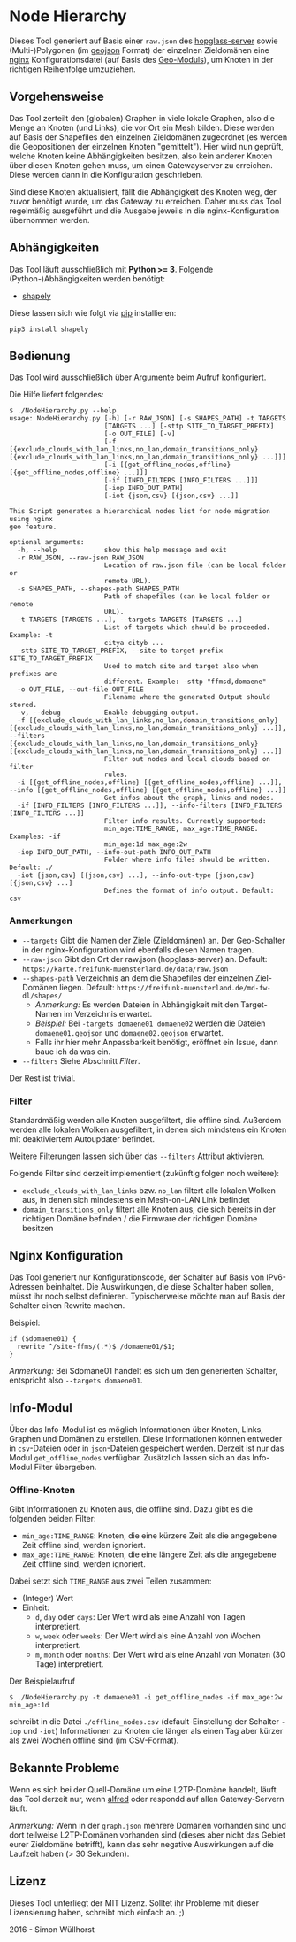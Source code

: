 # Node Hierarchy
Dieses Tool generiert auf Basis einer ``raw.json`` des [hopglass-server](https://github.com/hopglass/hopglass-server) sowie (Multi-)Polygonen (im [geojson](http://geojson.org/) Format) der einzelnen Zieldomänen eine [nginx](http://nginx.org/) Konfigurationsdatei (auf Basis des [Geo-Moduls](http://nginx.org/en/docs/http/ngx_http_geo_module.html)), um Knoten in der richtigen Reihenfolge umzuziehen.


## Vorgehensweise
Das Tool zerteilt den (globalen) Graphen in viele lokale Graphen, also die Menge an Knoten (und Links), die vor Ort ein Mesh bilden. Diese werden auf Basis der Shapefiles den einzelnen Zieldomänen zugeordnet (es werden die Geopositionen der einzelnen Knoten "gemittelt"). Hier wird nun geprüft, welche Knoten keine Abhängigkeiten besitzen, also kein anderer Knoten über diesen Knoten gehen muss, um einen Gatewayserver zu erreichen. Diese werden dann in die Konfiguration geschrieben.

Sind diese Knoten aktualisiert, fällt die Abhängigkeit des Knoten weg, der zuvor benötigt wurde, um das Gateway zu erreichen. Daher muss das Tool regelmäßig ausgeführt und die Ausgabe jeweils in die nginx-Konfiguration übernommen werden.


## Abhängigkeiten
Das Tool läuft ausschließlich mit **Python >= 3**.
Folgende (Python-)Abhängigkeiten werden benötigt:

- [shapely](https://pypi.python.org/pypi/Shapely)

Diese lassen sich wie folgt via [pip](https://pypi.python.org/pypi/pip) installieren:

```
pip3 install shapely
```


## Bedienung
Das Tool wird ausschließlich über Argumente beim Aufruf konfiguriert.

Die Hilfe liefert folgendes:

```
$ ./NodeHierarchy.py --help
usage: NodeHierarchy.py [-h] [-r RAW_JSON] [-s SHAPES_PATH] -t TARGETS
                        [TARGETS ...] [-sttp SITE_TO_TARGET_PREFIX]
                        [-o OUT_FILE] [-v]
                        [-f [{exclude_clouds_with_lan_links,no_lan,domain_transitions_only} [{exclude_clouds_with_lan_links,no_lan,domain_transitions_only} ...]]]
                        [-i [{get_offline_nodes,offline} [{get_offline_nodes,offline} ...]]]
                        [-if [INFO_FILTERS [INFO_FILTERS ...]]]
                        [-iop INFO_OUT_PATH]
                        [-iot {json,csv} [{json,csv} ...]]

This Script generates a hierarchical nodes list for node migration using nginx
geo feature.

optional arguments:
  -h, --help            show this help message and exit
  -r RAW_JSON, --raw-json RAW_JSON
                        Location of raw.json file (can be local folder or
                        remote URL).
  -s SHAPES_PATH, --shapes-path SHAPES_PATH
                        Path of shapefiles (can be local folder or remote
                        URL).
  -t TARGETS [TARGETS ...], --targets TARGETS [TARGETS ...]
                        List of targets which should be proceeded. Example: -t
                        citya cityb ...
  -sttp SITE_TO_TARGET_PREFIX, --site-to-target-prefix SITE_TO_TARGET_PREFIX
                        Used to match site and target also when prefixes are
                        different. Example: -sttp "ffmsd,domaene"
  -o OUT_FILE, --out-file OUT_FILE
                        Filename where the generated Output should stored.
  -v, --debug           Enable debugging output.
  -f [{exclude_clouds_with_lan_links,no_lan,domain_transitions_only} [{exclude_clouds_with_lan_links,no_lan,domain_transitions_only} ...]], --filters [{exclude_clouds_with_lan_links,no_lan,domain_transitions_only} [{exclude_clouds_with_lan_links,no_lan,domain_transitions_only} ...]]
                        Filter out nodes and local clouds based on filter
                        rules.
  -i [{get_offline_nodes,offline} [{get_offline_nodes,offline} ...]], --info [{get_offline_nodes,offline} [{get_offline_nodes,offline} ...]]
                        Get infos about the graph, links and nodes.
  -if [INFO_FILTERS [INFO_FILTERS ...]], --info-filters [INFO_FILTERS [INFO_FILTERS ...]]
                        Filter info results. Currently supported:
                        min_age:TIME_RANGE, max_age:TIME_RANGE. Examples: -if
                        min_age:1d max_age:2w
  -iop INFO_OUT_PATH, --info-out-path INFO_OUT_PATH
                        Folder where info files should be written. Default: ./
  -iot {json,csv} [{json,csv} ...], --info-out-type {json,csv} [{json,csv} ...]
                        Defines the format of info output. Default: csv
```


### Anmerkungen

- ``--targets`` Gibt die Namen der Ziele (Zieldomänen) an. Der Geo-Schalter in der nginx-Konfiguration wird ebenfalls diesen Namen tragen.
- ``--raw-json`` Gibt den Ort der raw.json (hopglass-server) an. Default: ``https://karte.freifunk-muensterland.de/data/raw.json``
- ``--shapes-path`` Verzeichnis an dem die Shapefiles der einzelnen Ziel-Domänen liegen. Default: ``https://freifunk-muensterland.de/md-fw-dl/shapes/``
  - *Anmerkung:* Es werden Dateien in Abhängigkeit mit den Target-Namen im Verzeichnis erwartet.
  - *Beispiel:* Bei ``-targets domaene01 domaene02`` werden die Dateien ``domaene01.geojson`` und ``domaene02.geojson`` erwartet.
  - Falls ihr hier mehr Anpassbarkeit benötigt, eröffnet ein Issue, dann baue ich da was ein.
- ``--filters`` Siehe Abschnitt *Filter*.

Der Rest ist trivial.


### Filter
Standardmäßig werden alle Knoten ausgefiltert, die offline sind. Außerdem werden alle lokalen Wolken ausgefiltert, in denen sich mindstens ein Knoten mit deaktiviertem Autoupdater befindet.

Weitere Filterungen lassen sich über das ``--filters`` Attribut aktivieren.

Folgende Filter sind derzeit implementiert (zukünftig folgen noch weitere):

- ``exclude_clouds_with_lan_links`` bzw. ``no_lan`` filtert alle lokalen Wolken aus, in denen sich mindestens ein Mesh-on-LAN Link befindet
- ``domain_transitions_only`` filtert alle Knoten aus, die sich bereits in der richtigen Domäne befinden / die Firmware der richtigen Domäne besitzen


## Nginx Konfiguration
Das Tool generiert nur Konfigurationscode, der Schalter auf Basis von IPv6-Adressen beinhaltet. Die Auswirkungen, die diese Schalter haben sollen, müsst ihr noch selbst definieren. Typischerweise möchte man auf Basis der Schalter einen Rewrite machen.

Beispiel:

```
if ($domaene01) {
  rewrite ^/site-ffms/(.*)$ /domaene01/$1; 
}
```

*Anmerkung:* Bei $domane01 handelt es sich um den generierten Schalter, entspricht also ``--targets domaene01``.


## Info-Modul
Über das Info-Modul ist es möglich Informationen über Knoten, Links, Graphen und Domänen zu erstellen. Diese Informationen können entweder in ``csv``-Dateien oder in ``json``-Dateien gespeichert werden. Derzeit ist nur das Modul ``get_offline_nodes`` verfügbar. Zusätzlich lassen sich an das Info-Modul Filter übergeben.

### Offline-Knoten
Gibt Informationen zu Knoten aus, die offline sind. Dazu gibt es die folgenden beiden Filter:

 - ``min_age:TIME_RANGE``: Knoten, die eine kürzere Zeit als die angegebene Zeit offline sind, werden ignoriert.
 - ``max_age:TIME_RANGE``: Knoten, die eine längere Zeit als die angegebene Zeit offline sind, werden ignoriert.
 
 Dabei setzt sich ``TIME_RANGE`` aus zwei Teilen zusammen:
 - (Integer) Wert
 - Einheit:
   - ``d``, ``day`` oder ``days``: Der Wert wird als eine Anzahl von Tagen interpretiert.
   - ``w``, ``week`` oder ``weeks``: Der Wert wird als eine Anzahl von Wochen interpretiert.
   - ``m``, ``month`` oder ``months``: Der Wert wird als eine Anzahl von Monaten (30 Tage) interpretiert.
   
Der Beispielaufruf 

``$ ./NodeHierarchy.py -t domaene01 -i get_offline_nodes -if max_age:2w min_age:1d``

schreibt in die Datei ``./offline_nodes.csv`` (default-Einstellung der Schalter ``-iop`` und ``-iot``) Informationen zu Knoten die länger als einen Tag aber kürzer als zwei Wochen offline sind (im CSV-Format).


## Bekannte Probleme
Wenn es sich bei der Quell-Domäne um eine L2TP-Domäne handelt, läuft das Tool derzeit nur, wenn [alfred](https://github.com/ffnord/ffnord-alfred-announce) oder respondd auf allen Gateway-Servern läuft.

*Anmerkung:* Wenn in der ``graph.json`` mehrere Domänen vorhanden sind und dort teilweise L2TP-Domänen vorhanden sind (dieses aber nicht das Gebiet eurer Zieldomäne betrifft), kann das sehr negative Auswirkungen auf die Laufzeit haben (> 30 Sekunden).


## Lizenz
Dieses Tool unterliegt der MIT Lizenz.
Solltet ihr Probleme mit dieser Lizensierung haben, schreibt mich einfach an. ;)

2016 - Simon Wüllhorst
